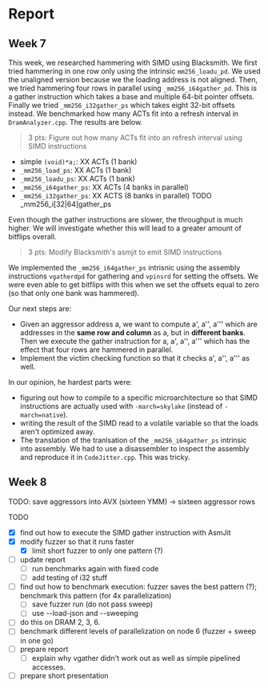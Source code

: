 # Report

## Week 7

This week, we researched hammering with SIMD using Blacksmith. We first tried hammering in one row only using the intrinsic `mm256_loadu_pd`. We used the unaligned version because we the loading address is not aligned. Then, we tried hammering four rows in parallel using `_mm256_i64gather_pd`. This is a gather instruction which takes a base and multiple 64-bit pointer offsets. Finally we tried `_mm256_i32gather_ps` which takes eight 32-bit offsets instead. We benchmarked how many ACTs fit into a refresh interval in `DramAnalyzer.cpp`. The results are below.

> 3 pts: Figure out how many ACTs fit into an refresh interval using SIMD instructions

- simple `(void)*a;`: XX ACTs      (1 bank)
- `_mm256_load_ps`: XX ACTs        (1 bank)
- `_mm256_loadu_ps`: XX ACTs       (1 bank)
- `_mm256_i64gather_ps`: XX ACTs   (4 banks in parallel)
- `_mm256_i32gather_ps`: XX ACTS   (8 banks in parallel)
TODO _mm256_i[32|64]gather_ps


Even though the gather instructions are slower, the throughput is much higher. We will investigate whether this will lead to a greater amount of bitflips overall.

> 3 pts: Modify Blacksmith's asmjit to emit SIMD instructions

We implemented the `_mm256_i64gather_ps` intrisnic using the assembly instructions `vgatherdpd` for gathering and `vpinsrd` for setting the offsets. We were even able to get bitflips with this when we set the offsets equal to zero (so that only one bank was hammered).

Our next steps are:
- Given an aggressor address a, we want to compute a', a'', a''' which are addresses in the **same row and column** as a, but in **different banks**. Then we execute the gather instruction for a, a', a'', a''' which has the effect that four rows are hammered in parallel.
- Implement the victim checking function so that it checks a', a'', a''' as well.

In our opinion, he hardest parts were:
- figuring out how to compile to a specific microarchitecture so that SIMD instructions are actually used with `-march=skylake` (instead of `-march=native`).
- writing the result of the SIMD read to a volatile variable so that the loads aren't optimized away.
- The translation of the tranlsation of the `_mm256_i64gather_ps` intrinsic into assembly. We had to use a disassembler to inspect the assembly and reproduce it in `CodeJitter.cpp`. This was tricky.

## Week 8

TODO: save aggressors into AVX (sixteen YMM) -> sixteen aggressor rows

TODO
- [x] find out how to execute the SIMD gather instruction with AsmJit
- [x] modify fuzzer so that it runs faster
  - [x] limit short fuzzer to only one pattern (?)
- [ ] update report
  - [ ] run benchmarks again with fixed code
  - [ ] add testing of i32 stuff
- [ ] find out how to benchmark execution: fuzzer saves the best pattern (?); benchmark this pattern (for 4x parallelization)
  - [ ] save fuzzer run (do not pass sweep)
  - [ ] use --load-json and --sweeping
- [ ] do this on DRAM 2, 3, 6.
- [ ] benchmark different levels of parallelization on node 6 (fuzzer + sweep in one go)
- [ ] prepare report
  - [ ] explain why vgather didn't work out as well as simple pipelined accesses.
- [ ] prepare short presentation
